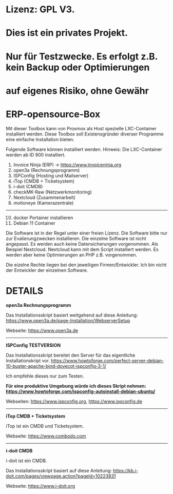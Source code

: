 # Lizenz: GPL V3.
# Dies ist ein privates Projekt.
# Nur für Testzwecke. Es erfolgt z.B. kein Backup oder Optimierungen
# auf eigenes Risiko, ohne Gewähr
# ERP-opensource-Box

Mit dieser Toolbox kann von Proxmox als Host spezielle LXC-Container installiert werden.
Diese Toolbox soll Existensgründer diverser Programme eine einfache Installation bieten.

Folgende Software können installiert werden. Hinweis: Die LXC-Container werden ab ID 900 installiert.

1) Invoice Ninja (ERP) -> https://www.invoiceninja.org
2) open3a (Rechnungs­programm)
4) ISPConfig (Hosting und Mailserver)
5) iTop (CMDB + Ticketsystem)
6) i-doit (CMDB)
7) checkMK-Raw (Netzwerkmonitoring)
8) Nextcloud (Zusammenarbeit)
9) motioneye (Kamerazentrale)
-----------------------------------------
10) docker Portainer installieren
11) Debian 11 Container

Die Software ist in der Regel unter einer freien Lizenz.
Die Software bitte nur zur Evalierungzwecken installieren.
Die einzelne Software ist nicht angepasst. Es werden auch keine Datensicherungen vorgenommen.
Als Beispiel Nextcloud. Nextcloud kann mit dem Script installiert werden. Es werden aber keine Optimierungen an PHP z.B. vorgenommen.

Die eizelne Rechte liegen bei den jeweiligen Firmen/Entwickler.
Ich bin nicht der Entwickler der einzelnen Software.

# DETAILS

**open3a Rechnungsprogramm**

Das Installationsskript basiert weitgehend auf diese Anleitung:
https://www.open3a.de/page-Installation/WebserverSetup

Webseite: https://www.open3a.de

----------------------------------------------------------------------------------------------------------------------------
**ISPConfig TESTVERSION**

Das Installationsskript bereitet den Server für das eigentliche Installationskript vor.
https://www.howtoforge.com/perfect-server-debian-10-buster-apache-bind-dovecot-ispconfig-3-1/

Ich empfehle dieses nur zum Testen.

**Für eine produktive Umgebung würde ich dieses Skript nehmen: https://www.howtoforge.com/ispconfig-autoinstall-debian-ubuntu/**

Webseiten: https://www.ispconfig.org, https://www.ispconfig.de

--------------------------------------------------------------------------------------------------------------------------------
**iTop CMDB + Ticketsystem**

iTop ist ein CMDB und Ticketsystem.

Webseite: https://www.combodo.com

--------------------------------------------------------------------------------------------------------------------------------
**i-doit CMDB**

i-doit ist ein CMDB.

Das Installationsskript basiert auf diese Anleitung:
https://kb.i-doit.com/pages/viewpage.action?pageId=10223831

Webseite: https://www.i-doit.org
